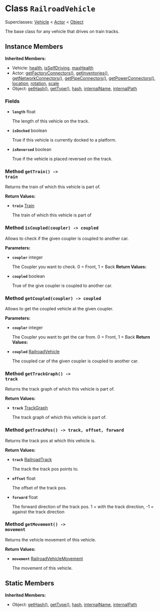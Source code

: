 # Class <code>RailroadVehicle</code>

Superclasses: <a href="Vehicle.md">Vehicle</a> < <a href="Actor.md">Actor</a> < <a href="Object.md">Object</a>

The base class for any vehicle that drives on train tracks.
## Instance Members
<b>Inherited Members:</b>
- Vehicle: <a href="Vehicle.md#health">health</a>, <a href="Vehicle.md#isSelfDriving">isSelfDriving</a>, <a href="Vehicle.md#maxHealth">maxHealth</a>
- Actor: <a href="Actor.md#getFactoryConnectors">getFactoryConnectors()</a>, <a href="Actor.md#getInventories">getInventories()</a>, <a href="Actor.md#getNetworkConnectors">getNetworkConnectors()</a>, <a href="Actor.md#getPipeConnectors">getPipeConnectors()</a>, <a href="Actor.md#getPowerConnectors">getPowerConnectors()</a>, <a href="Actor.md#location">location</a>, <a href="Actor.md#rotation">rotation</a>, <a href="Actor.md#scale">scale</a>
- Object: <a href="Object.md#getHash">getHash()</a>, <a href="Object.md#getType">getType()</a>, <a href="Object.md#hash">hash</a>, <a href="Object.md#internalName">internalName</a>, <a href="Object.md#internalPath">internalPath</a>
### Fields
- <code><b>length</b></code> float

  The length of this vehicle on the track.
- <code><b>isDocked</b></code> boolean

  True if this vehicle is currently docked to a platform.
- <code><b>isReversed</b></code> boolean

  True if the vehicle is placed reversed on the track.
### Method <code>getTrain() -> train</code>
Returns the train of which this vehicle is part of.

<b>Return Values:</b>

- <code><b>train</b></code> <a href="Train.md">Train</a>

  The train of which this vehicle is part of
### Method <code>isCoupled(coupler) -> coupled</code>
Allows to check if the given coupler is coupled to another car.

<b>Parameters:</b>

- <code><b>coupler</b></code> integer

  The Coupler you want to check. 0 = Front, 1 = Back
<b>Return Values:</b>

- <code><b>coupled</b></code> boolean

  True of the give coupler is coupled to another car.
### Method <code>getCoupled(coupler) -> coupled</code>
Allows to get the coupled vehicle at the given coupler.

<b>Parameters:</b>

- <code><b>coupler</b></code> integer

  The Coupler you want to get the car from. 0 = Front, 1 = Back
<b>Return Values:</b>

- <code><b>coupled</b></code> <a href="RailroadVehicle.md">RailroadVehicle</a>

  The coupled car of the given coupler is coupled to another car.
### Method <code>getTrackGraph() -> track</code>
Returns the track graph of which this vehicle is part of.

<b>Return Values:</b>

- <code><b>track</b></code> <a href="../structs/TrackGraph.md">TrackGraph</a>

  The track graph of which this vehicle is part of.
### Method <code>getTrackPos() -> track, offset, forward</code>
Returns the track pos at which this vehicle is.

<b>Return Values:</b>

- <code><b>track</b></code> <a href="RailroadTrack.md">RailroadTrack</a>

  The track the track pos points to.
- <code><b>offset</b></code> float

  The offset of the track pos.
- <code><b>forward</b></code> float

  The forward direction of the track pos. 1 = with the track direction, -1 = against the track direction
### Method <code>getMovement() -> movement</code>
Returns the vehicle movement of this vehicle.

<b>Return Values:</b>

- <code><b>movement</b></code> <a href="RailroadVehicleMovement.md">RailroadVehicleMovement</a>

  The movement of this vehicle.
## Static Members
<b>Inherited Members:</b>
- Object: <a href="Object.md#getHash">getHash()</a>, <a href="Object.md#getType">getType()</a>, <a href="Object.md#hash">hash</a>, <a href="Object.md#internalName">internalName</a>, <a href="Object.md#internalPath">internalPath</a>